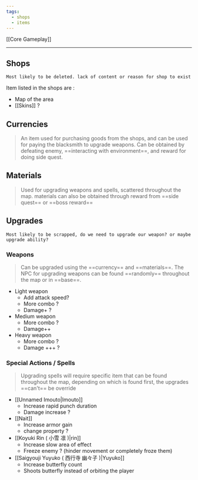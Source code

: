 ```yaml
---
tags:
  - shops
  - items
---
```

[[Core Gameplay]]

---

## Shops
	Most likely to be deleted. lack of content or reason for shop to exist

Item listed in the shops are :
- Map of the area
- [[Skins]] ? 

## Currencies
> An item used for purchasing goods from the shops, and can be used for paying the blacksmith to upgrade weapons. Can be obtained by defeating enemy, ==interacting with environment==, and reward for doing side quest.

## Materials
> Used for upgrading weapons and spells, scattered throughout the map. materials can also be obtained through reward from ==side quest== or ==boss reward==

## Upgrades
	Most likely to be scrapped, do we need to upgrade our weapon? or maybe upgrade ability?

### Weapons
> Can be upgraded using the ==currency== and ==materials==. The NPC for upgrading weapons can be found ==randomly== throughout the map or in ==base==.

- Light weapon 
	- Add attack speed?
	- More combo ?
	- Damage+ ?
- Medium weapon
	- More combo ?
	- Damage++ 
- Heavy weapon
	- More combo ?
	- Damage +++ ? 

### Special Actions / Spells
> Upgrading spells will require specific item that can be found throughout the map, depending on which is found first, the upgrades ==can't== be override

- [[Unnamed Imouto|Imouto]]
	- Increase rapid punch  duration
	- Damage increase ?
- [[Nait]]
	- Increase armor gain
	- change property ?
- [[Koyuki Rin ( 小雪 凛 )|rin]]
	- Increase slow area of effect
	- Freeze enemy ? (hinder movement or completely froze them)
- [[Saigyouji Yuyuko ( 西行寺 幽々子 )|Yuyuko]]
	- Increase butterfly count
	- Shoots butterfly instead of orbiting the player